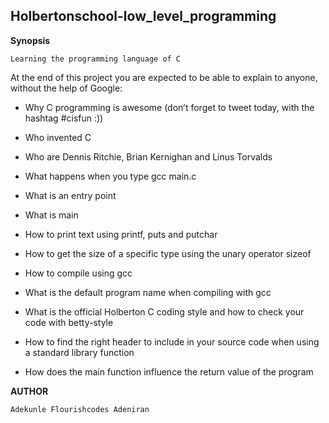 ## Holbertonschool-low_level_programming

**Synopsis**

    Learning the programming language of C
At the end of this project you are expected to be able to explain to anyone, without the help of Google:

* Why C programming is awesome (don’t forget to tweet today, with the hashtag #cisfun :))

* Who invented C

* Who are Dennis Ritchie, Brian Kernighan and Linus Torvalds

* What happens when you type gcc main.c

* What is an entry point

* What is main

* How to print text using printf, puts and putchar

* How to get the size of a specific type using the unary operator sizeof

* How to compile using gcc

* What is the default program name when compiling with gcc

* What is the official Holberton C coding style and how to check your code with betty-style

* How to find the right header to include in your source code when using a standard library function

* How does the main function influence the return value of the program

**AUTHOR**

```Adekunle Flourishcodes Adeniran```

